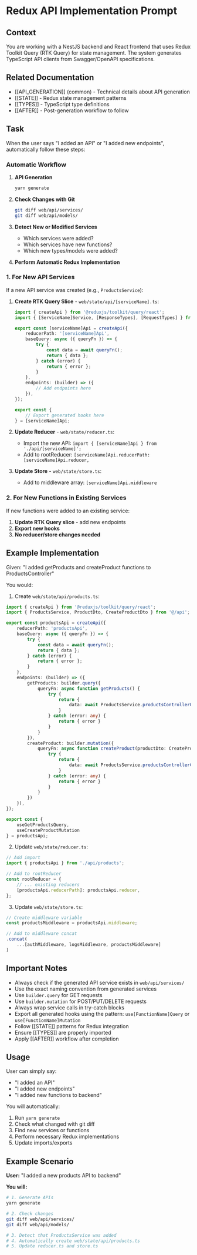 # Redux API Implementation Prompt

## Context

You are working with a NestJS backend and React frontend that uses Redux Toolkit Query (RTK Query) for state management. The system generates TypeScript API clients from Swagger/OpenAPI specifications.

## Related Documentation
- [[API_GENERATION]] (common) - Technical details about API generation
- [[STATE]] - Redux state management patterns
- [[TYPES]] - TypeScript type definitions
- [[AFTER]] - Post-generation workflow to follow

## Task

When the user says "I added an API" or "I added new endpoints", automatically follow these steps:

### Automatic Workflow

1. **API Generation**

   ```bash
   yarn generate
   ```

2. **Check Changes with Git**

   ```bash
   git diff web/api/services/
   git diff web/api/models/
   ```

3. **Detect New or Modified Services**
   - Which services were added?
   - Which services have new functions?
   - Which new types/models were added?

4. **Perform Automatic Redux Implementation**

### 1. For New API Services

If a new API service was created (e.g., `ProductsService`):

1. **Create RTK Query Slice** - `web/state/api/[serviceName].ts`:

   ```typescript
   import { createApi } from '@reduxjs/toolkit/query/react';
   import { [ServiceName]Service, [ResponseTypes], [RequestTypes] } from '@/api';
   
   export const [serviceName]Api = createApi({
       reducerPath: '[serviceName]Api',
       baseQuery: async ({ queryFn }) => {
           try {
               const data = await queryFn();
               return { data };
           } catch (error) {
               return { error };
           }
       },
       endpoints: (builder) => ({
           // Add endpoints here
       }),
   });
   
   export const { 
       // Export generated hooks here
   } = [serviceName]Api;
   ```

2. **Update Reducer** - `web/state/reducer.ts`:
   - Import the new API: `import { [serviceName]Api } from './api/[serviceName]';`
   - Add to rootReducer: `[serviceName]Api.reducerPath: [serviceName]Api.reducer,`

3. **Update Store** - `web/state/store.ts`:
   - Add to middleware array: `[serviceName]Api.middleware`

### 2. For New Functions in Existing Services

If new functions were added to an existing service:

1. **Update RTK Query slice** - add new endpoints
2. **Export new hooks**
3. **No reducer/store changes needed**

## Example Implementation

Given: "I added getProducts and createProduct functions to ProductsController"

You would:

1. Create `web/state/api/products.ts`:

```typescript
import { createApi } from '@reduxjs/toolkit/query/react';
import { ProductsService, ProductDto, CreateProductDto } from '@/api';

export const productsApi = createApi({
    reducerPath: 'productsApi',
    baseQuery: async ({ queryFn }) => {
        try {
            const data = await queryFn();
            return { data };
        } catch (error) {
            return { error };
        }
    },
    endpoints: (builder) => ({
        getProducts: builder.query({
            queryFn: async function getProducts() {
                try {
                    return {
                        data: await ProductsService.productsControllerGetProducts()
                    }
                } catch (error: any) {
                    return { error }
                }
            }
        }),
        createProduct: builder.mutation({
            queryFn: async function createProduct(productDto: CreateProductDto) {
                try {
                    return {
                        data: await ProductsService.productsControllerCreateProduct(productDto)
                    }
                } catch (error: any) {
                    return { error }
                }
            }
        })
    }),
});

export const { 
    useGetProductsQuery,
    useCreateProductMutation 
} = productsApi;
```

2. Update `web/state/reducer.ts`:

```typescript
// Add import
import { productsApi } from './api/products';

// Add to rootReducer
const rootReducer = {
    // ... existing reducers
    [productsApi.reducerPath]: productsApi.reducer,
};
```

3. Update `web/state/store.ts`:

```typescript
// Create middleware variable
const productsMiddleware = productsApi.middleware;

// Add to middleware concat
.concat(
    ...[authMiddleware, logsMiddleware, productsMiddleware]
)
```

## Important Notes

- Always check if the generated API service exists in `web/api/services/`
- Use the exact naming convention from generated services
- Use `builder.query` for GET requests
- Use `builder.mutation` for POST/PUT/DELETE requests
- Always wrap service calls in try-catch blocks
- Export all generated hooks using the pattern: `use[FunctionName]Query` or `use[FunctionName]Mutation`
- Follow [[STATE]] patterns for Redux integration
- Ensure [[TYPES]] are properly imported
- Apply [[AFTER]] workflow after completion

## Usage

User can simply say:

- "I added an API"
- "I added new endpoints"
- "I added new functions to backend"

You will automatically:

1. Run `yarn generate`
2. Check what changed with git diff
3. Find new services or functions
4. Perform necessary Redux implementations
5. Update imports/exports

## Example Scenario

**User:** "I added a new products API to backend"

**You will:**

```bash
# 1. Generate APIs
yarn generate

# 2. Check changes
git diff web/api/services/
git diff web/api/models/

# 3. Detect that ProductsService was added
# 4. Automatically create web/state/api/products.ts
# 5. Update reducer.ts and store.ts
```
